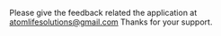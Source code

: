 Please give the feedback related the application at atomlifesolutions@gmail.com
Thanks for your support.
